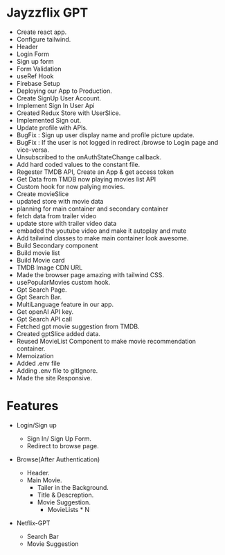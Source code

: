 # Jayzzflix GPT

- Create react app.
- Configure tailwind.
- Header
- Login Form
- Sign up form
- Form Validation
- useRef Hook
- Firebase Setup
- Deploying our App to Production.
- Create SignUp User Account.
- Implement Sign In User Api
- Created Redux Store with UserSlice.
- Implemented Sign out.
- Update profile with APIs.
- BugFix : Sign up user display name and profile picture update.
- BugFix : If the user is not logged in redirect /browse to Login page and vice-versa.
- Unsubscribed to the onAuthStateChange callback.
- Add hard coded values to the constant file.
- Regester TMDB API, Create an App & get access token
- Get Data from TMDB now playing movies list API
- Custom hook for now palying movies.
- Create movieSlice
- updated store with movie data
- planning for main container and secondary container
- fetch data from trailer video
- update store with trailer video data
- embaded the youtube video and make it autoplay and mute
- Add tailwind classes to make main container look awesome.
- Build Secondary component
- Build movie list
- Build Movie card
- TMDB Image CDN URL
- Made the browser page amazing with tailwind CSS.
- usePopularMovies custom hook.
- Gpt Search Page.
- Gpt Search Bar.
- MultiLanguage feature in our app.
- Get openAI API key.
- Gpt Search API call
- Fetched gpt movie suggestion from TMDB.
- Created gptSlice added data.
- Reused MovieList Component to make movie recommendation container.
- Memoization
- Added .env file
- Adding .env file to gitIgnore.
- Made the site Responsive.

# Features

- Login/Sign up

  - Sign In/ Sign Up Form.
  - Redirect to browse page.

- Browse(After Authentication)

  - Header.
  - Main Movie.
    - Tailer in the Background.
    - Title & Descreption.
    - Movie Suggestion.
      - MovieLists \* N

- Netflix-GPT
  - Search Bar
  - Movie Suggestion
